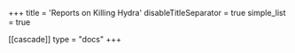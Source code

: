+++
title = 'Reports on Killing Hydra'
disableTitleSeparator = true
simple_list = true

[[cascade]]
  type = "docs"
+++

